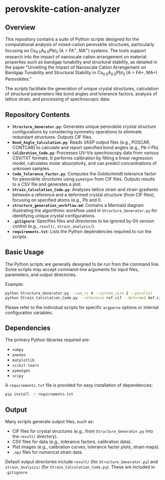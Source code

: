 # perovskite-cation-analyzer

## Overview

This repository contains a suite of Python scripts designed for the computational analysis of mixed-cation perovskite structures, particularly focusing on Cs<sub>0.5</sub>A<sub>0.5</sub>PbI<sub>3</sub> (A = FA<sup>+</sup>, MA<sup>+</sup>) systems. The tools support research into the impact of nanoscale cation arrangement on material properties such as bandgap tunability and structural stability, as detailed in the paper "Unveiling the Impact of Nanoscale Cation Arrangement on Bandgap Tunability and Structural Stability in Cs<sub>0.5</sub>A<sub>0.5</sub>PbI<sub>3</sub> (A = FA+, MA+) Perovskites."

The scripts facilitate the generation of unique crystal structures, calculation of structural parameters like bond angles and tolerance factors, analysis of lattice strain, and processing of spectroscopic data.

## Repository Contents

*   **`Structure_Generator.py`**: Generates unique perovskite crystal structure configurations by considering symmetry operations to eliminate redundant structures. Outputs CIF files.
*   **`Bond_Angle_Calculation.py`**: Reads VASP output files (e.g., POSCAR, CONTCAR) to calculate and report specified bond angles (e.g., Pb-I-Pb).
*   **`Calibration_Code.py`**: Processes UV-Vis spectroscopy data from various CSV/TXT formats. It performs calibration by fitting a linear regression model, calculates molar absorptivity, and can predict concentrations of unknown samples.
*   **`Code_Tolerance_Factor.py`**: Computes the Goldschmidt tolerance factor for perovskite structures using `pymatgen` from CIF files. Outputs results to a CSV file and generates a plot.
*   **`Strain_Calculation_Code.py`**: Analyzes lattice strain and strain gradients between a reference and a deformed crystal structure (from CIF files), focusing on specified atoms (e.g., Pb and I).
*   **`structure_generation_workflow.md`**: Contains a Mermaid diagram illustrating the algorithmic workflow used in `Structure_Generator.py` for identifying unique crystal configurations.
*   **`.gitignore`**: Specifies files and directories to be ignored by Git version control (e.g., `result/`, `strain_analysis/`).
*   **`requirements.txt`**: Lists the Python dependencies required to run the scripts.

## Basic Usage

The Python scripts are generally designed to be run from the command line. Some scripts may accept command-line arguments for input files, parameters, and output directories.

Example:
```bash
python Structure_Generator.py --num_cs 4 --system_size 2 --parallel
python Strain_Calculation_Code.py --reference ref.cif --deformed def.cif
```
Please refer to the individual scripts for specific `argparse` options or internal configuration variables.

## Dependencies

The primary Python libraries required are:

*   `numpy`
*   `pandas`
*   `matplotlib`
*   `scikit-learn`
*   `pymatgen`
*   `scipy`

A `requirements.txt` file is provided for easy installation of dependencies:
```bash
pip install -r requirements.txt
```

## Output

Many scripts generate output files, such as:
*   CIF files for crystal structures (e.g., from `Structure_Generator.py` into the `result/` directory).
*   CSV files for data (e.g., tolerance factors, calibration data).
*   Plot images (e.g., calibration curves, tolerance factor plots, strain maps).
*   `.npz` files for numerical strain data.

Default output directories include `result/` (for `Structure_Generator.py`) and `strain_analysis/` (for `Strain_Calculation_Code.py`). These are included in `.gitignore`.
